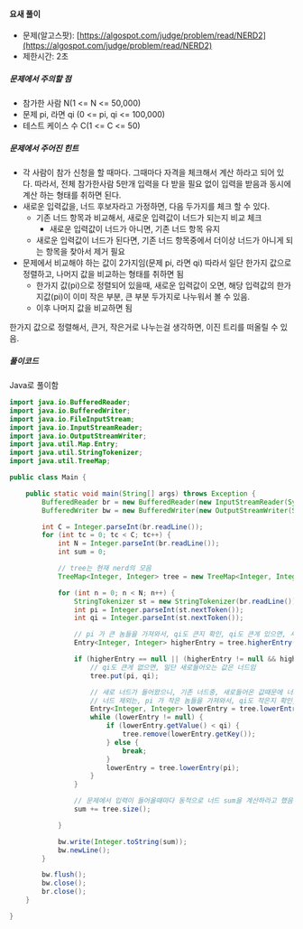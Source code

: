 #### 요새 풀이

* 문제\(알고스팟\): [https://algospot.com/judge/problem/read/NERD2](https://algospot.com/judge/problem/read/NERD2)
* 제한시간: 2초

##### 문제에서 주의할 점

* 참가한 사람 N\(1 &lt;= N &lt;= 50,000\)
* 문제 pi, 라면 qi \(0 &lt;= pi, qi &lt;= 100,000\)
* 테스트 케이스 수 C\(1 &lt;= C &lt;= 50\)

##### 문제에서 주어진 힌트

* 각 사람이 참가 신청을 할 때마다. 그때마다 자격을 체크해서 계산 하라고 되어 있다. 따라서, 전체 참가한사람 5만개 입력을 다 받을 필요 없이 입력을 받음과 동시에 계산 하는 형태를 취하면 된다.
* 새로운 입력값을, 너드 후보자라고 가정하면, 다음 두가지를 체크 할 수 있다.
  * 기존 너드 항목과 비교해서, 새로운 입력값이 너드가 되는지 비교 체크
    * 새로운 입력값이 너드가 아니면, 기존 너드 항목 유지
  * 새로운 입력값이 너드가 된다면, 기존 너드 항목중에서 더이상 너드가 아니게 되는 항목을 찾아서 제거 필요
* 문제에서 비교해야 하는 값이 2가지임\(문제 pi, 라면 qi\) 따라서 일단 한가지 값으로 정렬하고, 나머지 값을 비교하는 형태를 취하면 됨
  * 한가지 값\(pi\)으로 정렬되어 있을때, 새로운 입력값이 오면, 해당 입력값의 한가지값\(pi\)이 이미 작은 부분, 큰 부분 두가지로 나누워서 볼 수 있음.
  * 이후 나머지 값을 비교하면 됨

한가지 값으로 정렬해서, 큰거, 작은거로 나누는걸 생각하면, 이진 트리를 떠올릴 수 있음.



##### 풀이코드

Java로 풀이함

```java
import java.io.BufferedReader;
import java.io.BufferedWriter;
import java.io.FileInputStream;
import java.io.InputStreamReader;
import java.io.OutputStreamWriter;
import java.util.Map.Entry;
import java.util.StringTokenizer;
import java.util.TreeMap;

public class Main {

    public static void main(String[] args) throws Exception {
        BufferedReader br = new BufferedReader(new InputStreamReader(System.in));
        BufferedWriter bw = new BufferedWriter(new OutputStreamWriter(System.out));

        int C = Integer.parseInt(br.readLine());
        for (int tc = 0; tc < C; tc++) {
            int N = Integer.parseInt(br.readLine());
            int sum = 0;

            // tree는 현재 nerd의 모음
            TreeMap<Integer, Integer> tree = new TreeMap<Integer, Integer>();

            for (int n = 0; n < N; n++) {
                StringTokenizer st = new StringTokenizer(br.readLine());
                int pi = Integer.parseInt(st.nextToken());
                int qi = Integer.parseInt(st.nextToken());

                // pi 가 큰 놈들을 가져와서, qi도 큰지 확인, qi도 큰게 있으면, 새로들어오는 값은 너드가 아님
                Entry<Integer, Integer> higherEntry = tree.higherEntry(pi);

                if (higherEntry == null || (higherEntry != null && higherEntry.getValue() < qi)) {
                    // qi도 큰게 없으면, 일단 새로들어오는 값은 너드임
                    tree.put(pi, qi);

                    // 새로 너드가 들어왔으니, 기존 너드중, 새로들어온 값때문에 너드에서 제외되는거 확인 필요
                    // 너드 제외는, pi 가 작은 놈들을 가져와서, qi도 작은지 확인, qi도 작으면 tree에서 제거
                    Entry<Integer, Integer> lowerEntry = tree.lowerEntry(pi);
                    while (lowerEntry != null) {
                        if (lowerEntry.getValue() < qi) {
                            tree.remove(lowerEntry.getKey());
                        } else {
                            break;
                        }
                        lowerEntry = tree.lowerEntry(pi);
                    }
                }

                // 문제에서 입력이 들어올때마다 동적으로 너드 sum을 계산하라고 했음.
                sum += tree.size();

            }

            bw.write(Integer.toString(sum));
            bw.newLine();
        }

        bw.flush();
        bw.close();
        br.close();
    }

}
```



